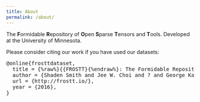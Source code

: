 ```yaml
---
title: About
permalink: /about/
---
```


The **F**ormidable **R**epository of **O**pen **S**parse **T**ensors and
**T**ools. Developed at the University of Minnesota.

<p> Please consider citing our work if you have used our datasets: </p>
<pre>
@online{frosttdataset,
  title = {%raw%}{{FROSTT}{%endraw%}: The Formidable Repository of Open Sparse Tensors and Tools},
  author = {Shaden Smith and Jee W. Choi and ? and George Karypis},
  url = {http://frostt.io/},
  year = {2016},
}
</pre>


